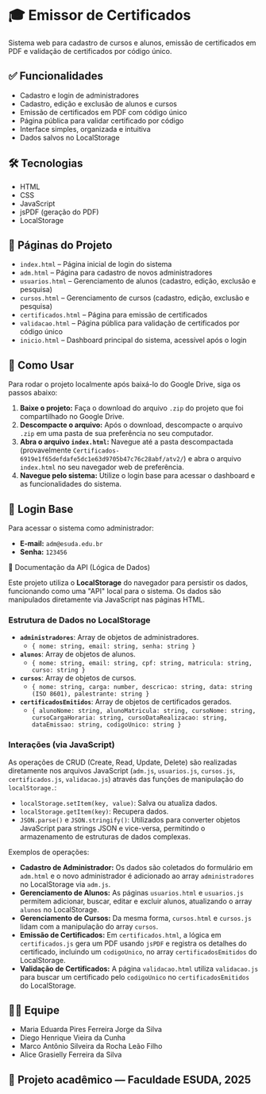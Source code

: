 # 🎓 Emissor de Certificados

Sistema web para cadastro de cursos e alunos, emissão de certificados em PDF e validação de certificados por código único.

## ✅ Funcionalidades

* Cadastro e login de administradores
* Cadastro, edição e exclusão de alunos e cursos
* Emissão de certificados em PDF com código único
* Página pública para validar certificado por código
* Interface simples, organizada e intuitiva
* Dados salvos no LocalStorage

## 🛠 Tecnologias

* HTML
* CSS
* JavaScript
* jsPDF (geração do PDF)
* LocalStorage

## 📂 Páginas do Projeto

* `index.html` – Página inicial de login do sistema
* `adm.html` – Página para cadastro de novos administradores
* `usuarios.html` – Gerenciamento de alunos (cadastro, edição, exclusão e pesquisa)
* `cursos.html` – Gerenciamento de cursos (cadastro, edição, exclusão e pesquisa)
* `certificados.html` – Página para emissão de certificados
* `validacao.html` – Página pública para validação de certificados por código único
* `inicio.html` – Dashboard principal do sistema, acessível após o login
## 📌 Como Usar

Para rodar o projeto localmente após baixá-lo do Google Drive, siga os passos abaixo:

1.  **Baixe o projeto:**
    Faça o download do arquivo `.zip` do projeto que foi compartilhado no Google Drive.
2.  **Descompacte o arquivo:**
    Após o download, descompacte o arquivo `.zip` em uma pasta de sua preferência no seu computador.
3.  **Abra o arquivo `index.html`:**
    Navegue até a pasta descompactada (provavelmente `Certificados-6919e1f65defdafe5dc1e63d9705b47c76c28abf/atv2/`) e abra o arquivo `index.html` no seu navegador web de preferência.
4.  **Navegue pelo sistema:**
    Utilize o login base para acessar o dashboard e as funcionalidades do sistema.

## 🔑 Login Base

Para acessar o sistema como administrador:
* **E-mail:** `adm@esuda.edu.br`
* **Senha:** `123456`

📝 Documentação da API (Lógica de Dados)

Este projeto utiliza o **LocalStorage** do navegador para persistir os dados, funcionando como uma "API" local para o sistema. Os dados são manipulados diretamente via JavaScript nas páginas HTML.

### Estrutura de Dados no LocalStorage

* **`administradores`**: Array de objetos de administradores.
    * `{ nome: string, email: string, senha: string }`
* **`alunos`**: Array de objetos de alunos.
    * `{ nome: string, email: string, cpf: string, matricula: string, curso: string }`
* **`cursos`**: Array de objetos de cursos.
    * `{ nome: string, carga: number, descricao: string, data: string (ISO 8601), palestrante: string }`
* **`certificadosEmitidos`**: Array de objetos de certificados gerados.
    * `{ alunoNome: string, alunoMatricula: string, cursoNome: string, cursoCargaHoraria: string, cursoDataRealizacao: string, dataEmissao: string, codigoUnico: string }`

### Interações (via JavaScript)

As operações de CRUD (Create, Read, Update, Delete) são realizadas diretamente nos arquivos JavaScript (`adm.js`, `usuarios.js`, `cursos.js`, `certificados.js`, `validacao.js`) através das funções de manipulação do `localStorage.`:
* `localStorage.setItem(key, value)`: Salva ou atualiza dados.
* `localStorage.getItem(key)`: Recupera dados.
* `JSON.parse()` e `JSON.stringify()`: Utilizados para converter objetos JavaScript para strings JSON e vice-versa, permitindo o armazenamento de estruturas de dados complexas.

Exemplos de operações:
* **Cadastro de Administrador:** Os dados são coletados do formulário em `adm.html` e o novo administrador é adicionado ao array `administradores` no LocalStorage via `adm.js`.
* **Gerenciamento de Alunos:** As páginas `usuarios.html` e `usuarios.js` permitem adicionar, buscar, editar e excluir alunos, atualizando o array `alunos` no LocalStorage.
* **Gerenciamento de Cursos:** Da mesma forma, `cursos.html` e `cursos.js` lidam com a manipulação do array `cursos`.
* **Emissão de Certificados:** Em `certificados.html`, a lógica em `certificados.js` gera um PDF usando `jsPDF` e registra os detalhes do certificado, incluindo um `codigoUnico`, no array `certificadosEmitidos` do LocalStorage.
* **Validação de Certificados:** A página `validacao.html` utiliza `validacao.js` para buscar um certificado pelo `codigoUnico` no `certificadosEmitidos` do LocalStorage.

## 👩‍💻 Equipe

* Maria Eduarda Pires Ferreira Jorge da Silva
* Diego Henrique Vieira da Cunha
* Marco Antônio Silveira da Rocha Leão Filho
* Alice Grasielly Ferreira da Silva 

## 💚 Projeto acadêmico — Faculdade ESUDA, 2025
